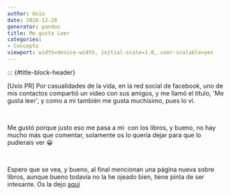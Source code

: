 ```yaml
---
author: Uxío
date: 2016-12-26
generator: pandoc
title: Me gusta Leer
categories:
- Concepto
viewport: width=device-width, initial-scale=1.0, user-scalable=yes
---
```


::: {#title-block-header}

\[Uxío PR\] Por casualidades de la vida, en la red social de facebook,
uno de mis contactos compartió un video con sus amigos, y me llamó el
título, 'Me gusta leer', y como a mi también me gusta muchísimo, pues lo
ví.

 

Me gustó porque justo eso me pasa a mi  con los libros, y bueno, no hay
mucho más que comentar, solamente os lo quería dejar para que lo
pudierais ver 😀

 

Espero que se vea, y bueno, al final mencionan una página nueva sobre
libros, aunque bueno todavía no la he ojeado bien, tiene pinta de ser
intesante. Os la dejo [aquí](http://megustaleer.com/)
